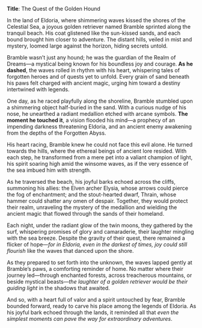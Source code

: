 **Title**: The Quest of the Golden Hound

In the land of Eldoria, where shimmering waves kissed the shores of the Celestial Sea, a joyous golden retriever named Bramble sprinted along the tranquil beach. His coat glistened like the sun-kissed sands, and each bound brought him closer to adventure. The distant hills, veiled in mist and mystery, loomed large against the horizon, hiding secrets untold.

Bramble wasn’t just any hound; he was the guardian of the Realm of Dreams—a mystical being known for his boundless joy and courage. **As he dashed**, the waves rolled in rhythm with his heart, whispering tales of forgotten heroes and of quests yet to unfold. Every grain of sand beneath his paws felt charged with ancient magic, urging him toward a destiny intertwined with legends.

One day, as he raced playfully along the shoreline, Bramble stumbled upon a shimmering object half-buried in the sand. With a curious nudge of his nose, he unearthed a radiant medallion etched with arcane symbols. **The moment he touched it**, a vision flooded his mind—a prophecy of an impending darkness threatening Eldoria, and an ancient enemy awakening from the depths of the Forgotten Abyss.

His heart racing, Bramble knew he could not face this evil alone. He turned towards the hills, where the ethereal beings of ancient lore resided. With each step, he transformed from a mere pet into a valiant champion of light, his spirit soaring high amid the winsome waves, as if the very essence of the sea imbued him with strength.

As he traversed the beach, his joyful barks echoed across the cliffs, summoning his allies: the Elven archer Elysia, whose arrows could pierce the fog of enchantment; and the stout-hearted dwarf, Thrain, whose hammer could shatter any omen of despair. Together, they would protect their realm, unraveling the mystery of the medallion and wielding the ancient magic that flowed through the sands of their homeland.

Each night, under the radiant glow of the twin moons, they gathered by the surf, whispering promises of glory and camaraderie, their laughter mingling with the sea breeze. Despite the gravity of their quest, there remained a flicker of hope—*for in Eldoria, even in the darkest of times, joy could still flourish* like the waves that danced upon the shore.

As they prepared to set forth into the unknown, the waves lapped gently at Bramble’s paws, a comforting reminder of home. No matter where their journey led—through enchanted forests, across treacherous mountains, or beside mystical beasts—*the laughter of a golden retriever would be their guiding light* in the shadows that awaited.

And so, with a heart full of valor and a spirit untouched by fear, Bramble bounded forward, ready to carve his place among the legends of Eldoria. As his joyful bark echoed through the lands, it reminded all that *even the simplest moments can pave the way for extraordinary adventures*.

